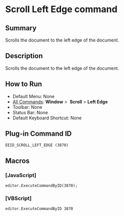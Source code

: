 # Scroll Left Edge command

## Summary

Scrolls the document to the left edge of the document.

## Description

Scrolls the document to the left edge of the document.

## How to Run

- Default Menu: None
- [All Commands](../tools/all_commands): **Window** >  **Scroll** \> **Left Edge**
- Toolbar: None
- Status Bar: None
- Default Keyboard Shortcut: None

## Plug-in Command ID

```
EEID_SCROLL_LEFT_EDGE (3870)```

## Macros

### \[JavaScript\]

```
editor.ExecuteCommandByID(3870);
```

### \[VBScript\]

```
editor.ExecuteCommandByID 3870
```
